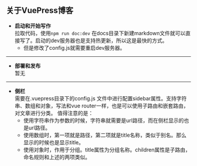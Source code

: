 关于VuePress博客
---
- **启动和开始写作**  
拉取代码，使用`npm run doc:dev` 在docs目录下新建markdown文件就可以直接写了。启动的dev服务器也是支持热更新，所以这是最快的方式。  
    + 但是修改了config.js就需要重启dev服务器。
---
- **部署和发布**  
暂无
---
- **侧栏**  
需要在.vuepress目录下的config.js 文件中进行配置sidebar属性。支持字符串、数组和对象，写法和vue router一样，也是可以使用子路由和嵌套路由，对文章进行分类。
值得注意的是：
    + 使用字符串作为参数的时候，字符串就需要是url路径，而在侧栏显示的也是url路径。
    + 使用数组时，第一项就是路径，第二项就是title名称，类似于别名。那么显示的时候也是显示title。
    + 使用对象时，作用于分组。title属性为分组名称。children属性是子路由，命名规则和上述的两项类似。

